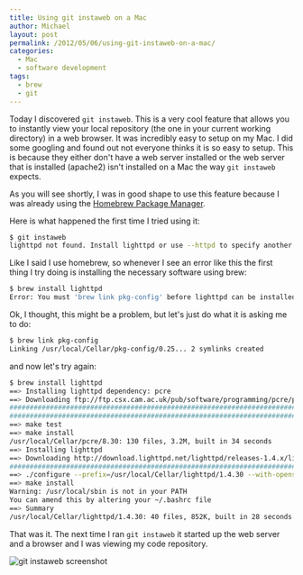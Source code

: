 ```yaml
---
title: Using git instaweb on a Mac
author: Michael
layout: post
permalink: /2012/05/06/using-git-instaweb-on-a-mac/
categories:
  - Mac
  - software development
tags:
  - brew
  - git
---
```


<!-- cSpell:ignore instaweb lighttpd httpd symlinks pcre unic openssl sbin aligncenter -->

Today I discovered `git instaweb`. This is a very cool feature that allows you to instantly view your local repository (the one in your current working directory) in a web browser. <!--more--> It was incredibly easy to setup on my Mac. I did some googling and found out not everyone thinks it is so easy to setup. This is because they either don't have a web server installed or the web server that is installed (apache2) isn't installed on a Mac the way `git instaweb` expects.  

As you will see shortly, I was in good shape to use this feature because I was already using the [Homebrew Package Manager][1].

Here is what happened the first time I tried using it:

```bash
$ git instaweb
lighttpd not found. Install lighttpd or use --httpd to specify another httpd daemon.
```

Like I said I use homebrew, so whenever I see an error like this the first thing I try doing is installing the necessary software using brew:

```bash
$ brew install lighttpd
Error: You must 'brew link pkg-config' before lighttpd can be installed
```

Ok, I thought, this might be a problem, but let's just do what it is asking me to do:

```bash
$ brew link pkg-config
Linking /usr/local/Cellar/pkg-config/0.25... 2 symlinks created
```

and now let's try again:

```bash
$ brew install lighttpd
==> Installing lighttpd dependency: pcre
==> Downloading ftp://ftp.csx.cam.ac.uk/pub/software/programming/pcre/pcre-8.30.
######################################################################## 100.0%
######################################################################## 100.0%==> ./configure --prefix=/usr/local/Cellar/pcre/8.30 --enable-utf8 --enable-unic
==> make test
==> make install
/usr/local/Cellar/pcre/8.30: 130 files, 3.2M, built in 34 seconds
==> Installing lighttpd
==> Downloading http://download.lighttpd.net/lighttpd/releases-1.4.x/lighttpd-1.
######################################################################## 100.0%
==> ./configure --prefix=/usr/local/Cellar/lighttpd/1.4.30 --with-openssl --with
==> make install
Warning: /usr/local/sbin is not in your PATH
You can amend this by altering your ~/.bashrc file
==> Summary
/usr/local/Cellar/lighttpd/1.4.30: 40 files, 852K, built in 28 seconds
```

That was it. The next time I ran `git instaweb` it started up the web server and a browser and I was viewing my code repository.

![git instaweb screenshot][2]

 [1]: http://mxcl.github.com/homebrew/ "Homebrew Package Manager"
 [2]: images/git-instaweb-screenshot.png "Screenshot of my local repository"